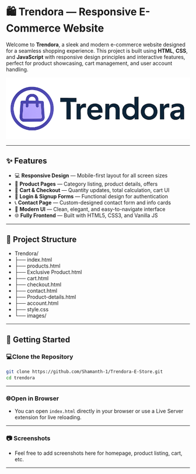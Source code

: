 # 🛍️ Trendora — Responsive E-Commerce Website

Welcome to **Trendora**, a sleek and modern e-commerce website designed for a seamless shopping experience. This project is built using **HTML**, **CSS**, and **JavaScript** with responsive design principles and interactive features, perfect for product showcasing, cart management, and user account handling.

![Trendora Logo](./images/logo.png)

---

## ✨ Features

- 💻 **Responsive Design** — Mobile-first layout for all screen sizes  
- 🛒 **Product Pages** — Category listing, product details, offers  
- 🧺 **Cart & Checkout** — Quantity updates, total calculation, cart UI  
- 🔐 **Login & Signup Forms** — Functional design for authentication  
- 📞 **Contact Page** — Custom-designed contact form and info cards  
- 🎨 **Modern UI** — Clean, elegant, and easy-to-navigate interface  
- 🌐 **Fully Frontend** — Built with HTML5, CSS3, and Vanilla JS  

---

## 📁 Project Structure

- Trendora/
- ├── index.html
- ├── products.html
- ├── Exclusive Product.html
- ├── cart.html
- ├── checkout.html
- ├── contact.html
- ├── Product-details.html
- ├── account.html
- ├── style.css
- └── images/

---

## 🚀 Getting Started

### 💻Clone the Repository

```bash
git clone https://github.com/Shamanth-1/Trendora-E-Store.git
cd trendora
```
---
### 🌐Open in Browser
- You can open ```index.html``` directly in your browser or use a Live Server extension for live reloading.

---

### 📷 Screenshots
- Feel free to add screenshots here for homepage, product listing, cart, etc.

---
